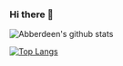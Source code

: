 ### Hi there 👋

<!--
**abberdeen/abberdeen** is a ✨ _special_ ✨ repository because its `README.md` (this file) appears on your GitHub profile.

Here are some ideas to get you started:

- 🔭 I’m currently working on ...
- 🌱 I’m currently learning ...
- 👯 I’m looking to collaborate on ...
- 🤔 I’m looking for help with ...
- 💬 Ask me about ...
- 📫 How to reach me: ...
- 😄 Pronouns: ...
- ⚡ Fun fact: ...
-->
![Abberdeen's github stats](https://github-readme-stats.vercel.app/api?username=abberdeen&show_icons=true)


[![Top Langs](https://github-readme-stats.vercel.app/api/top-langs/?username=abberdeen&layout=donut)](https://github.com/anuraghazra/github-readme-stats)
